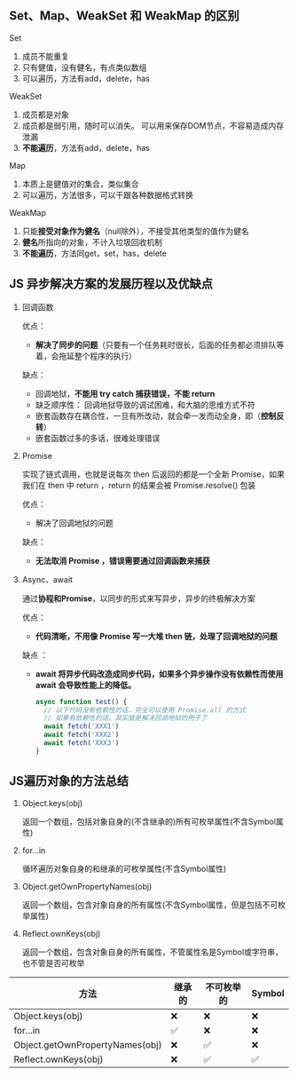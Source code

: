 ## Set、Map、WeakSet 和 WeakMap 的区别

Set

1. 成员不能重复
2. 只有健值，没有健名，有点类似数组
3. 可以遍历，方法有add，delete，has

WeakSet

1. 成员都是对象
2. 成员都是弱引用，随时可以消失。 可以用来保存DOM节点，不容易造成内存泄漏
3. **不能遍历**，方法有add，delete，has

Map

1. 本质上是健值对的集合，类似集合
2. 可以遍历，方法很多，可以干跟各种数据格式转换

WeakMap

1. 只能**接受对象作为健名**（null除外），不接受其他类型的值作为健名
2. **健名**所指向的对象，不计入垃圾回收机制
3. **不能遍历**，方法同get，set，has，delete

## JS 异步解决方案的发展历程以及优缺点

1. 回调函数

   优点：

   * **解决了同步的问题**（只要有一个任务耗时很长，后面的任务都必须排队等着，会拖延整个程序的执行）

   缺点：

   * 回调地狱，**不能用 try catch 捕获错误，不能 return**
   * 缺乏顺序性： 回调地狱导致的调试困难，和大脑的思维方式不符
   * 嵌套函数存在耦合性，一旦有所改动，就会牵一发而动全身，即（**控制反转**）
   * 嵌套函数过多的多话，很难处理错误

2. Promise

   实现了链式调用，也就是说每次 then 后返回的都是一个全新 Promise，如果我们在 then 中 return ，return 的结果会被 Promise.resolve() 包装

   优点：

   * 解决了回调地狱的问题

   缺点：

   * **无法取消 Promise ，错误需要通过回调函数来捕获**

3. Async、await

   通过**协程和Promise**，以同步的形式来写异步，异步的终极解决方案

   优点：

   * **代码清晰，不用像 Promise 写一大堆 then 链，处理了回调地狱的问题**

   缺点 ：

   * **await 将异步代码改造成同步代码，如果多个异步操作没有依赖性而使用 await 会导致性能上的降低。**

     ```js
     async function test() {
       // 以下代码没有依赖性的话，完全可以使用 Promise.all 的方式
       // 如果有依赖性的话，其实就是解决回调地狱的例子了
       await fetch('XXX1')
       await fetch('XXX2')
       await fetch('XXX3')
     }
     ```

## JS遍历对象的方法总结

1. Object.keys(obj)

   返回一个数组，包括对象自身的(不含继承的)所有可枚举属性(不含Symbol属性)

2. for...in

   循环遍历对象自身的和继承的可枚举属性(不含Symbol属性)

3. Object.getOwnPropertyNames(obj)

   返回一个数组，包含对象自身的所有属性(不含Symbol属性，但是包括不可枚举属性)

4. Reflect.ownKeys(obj)

   返回一个数组，包含对象自身的所有属性，不管属性名是Symbol或字符串，也不管是否可枚举

| 方法                            | 继承的 | 不可枚举的 | Symbol |
| ------------------------------- | ------ | ---------- | ------ |
| Object.keys(obj)                | ❌      | ❌          | ❌      |
| for...in                        | ✅      | ❌          | ❌      |
| Object.getOwnPropertyNames(obj) | ❌      | ✅          | ❌      |
| Reflect.ownKeys(obj)            | ❌      | ✅          | ✅      |

